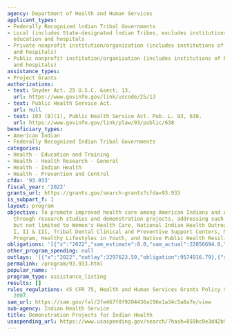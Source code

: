 ```yaml
---
agency: Department of Health and Human Services
applicant_types:
- Federally Recognized lndian Tribal Governments
- Local (includes State-designated lndian Tribes, excludes institutions of higher
  education and hospitals
- Private nonprofit institution/organization (includes institutions of higher education
  and hospitals)
- Public nonprofit institution/organization (includes institutions of higher education
  and hospitals)
assistance_types:
- Project Grants
authorizations:
- text: Snyder Act. 25 U.S.C. &sect; 13.
  url: https://www.govinfo.gov/link/uscode/25/13
- text: Public Health Service Act.
  url: null
- text: 103 (B)(1), Public Health Service Act. Pub. L. 93, 638.
  url: https://www.govinfo.gov/link/plaw/93/public/638
beneficiary_types:
- American Indian
- Federally Recognized Indian Tribal Governments
categories:
- Health - Education and Training
- Health - Health Research - General
- Health - Indian Health
- Health - Prevention and Control
cfda: '93.933'
fiscal_year: '2022'
grants_url: https://grants.gov/search-grants?cfda=93.933
is_subpart_f: 1
layout: program
objective: To promote improved health care among American Indians and Alaska Natives
  through research studies and demonstration projects, addressing such issues as,
  but not limited to Women's Health Care, National Indian Health Outreach and Education
  I, II & III, Tribal Dental Clinical and Preventive Support Centers, National HIV
  Program, Healthy Lifestyles in Youth, and Native Public Health Resilience.
obligations: '[{"x":"2022","sam_estimate":0.0,"sam_actual":22856694.0,"usa_spending_actual":13218010.81},{"x":"2023","sam_estimate":27246499.0,"sam_actual":0.0,"usa_spending_actual":20293543.67},{"x":"2024","sam_estimate":36759926.0,"sam_actual":0.0,"usa_spending_actual":8454146.52}]'
other_program_spending: null
outlays: '[{"x":"2022","outlay":3297623.59,"obligation":9574916.79},{"x":"2023","outlay":2354766.29,"obligation":9708375.1},{"x":"2024","outlay":0.0,"obligation":1199099.0}]'
permalink: /program/93.933.html
popular_name: ''
program_type: assistance_listing
results: []
rules_regulations: 45 CFR 75, Health and Human Services Grants Policy Statement, January
  2007.
sam_url: https://sam.gov/fal/2fe467f8f9204436a196e1a34c5a8a7e/view
sub-agency: Indian Health Service
title: Demonstration Projects for Indian Health
usaspending_url: https://www.usaspending.gov/search/?hash=859bc0e3d42b90afc25f2d4fb9f68545
---
```

